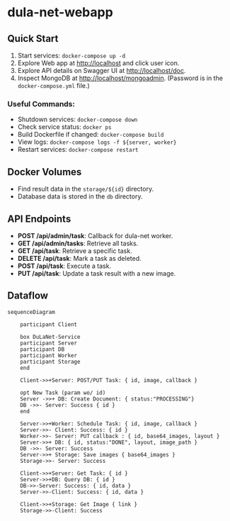 # dula-net-webapp

## Quick Start

1. Start services: `docker-compose up -d`
2. Explore Web app at [http://localhost](http://localhost) and click user icon.
3. Explore API details on Swagger UI at [http://localhost/doc](http://localhost/doc).
4. Inspect MongoDB at [http://localhost/mongoadmin](http://localhost/mongoadmin). (Password is in the `docker-compose.yml` file.)

### Useful Commands:

- Shutdown services: `docker-compose down`
- Check service status: `docker ps`
- Build Dockerfile if changed: `docker-compose build`
- View logs: `docker-compose logs -f ${server, worker}`
- Restart services: `docker-compose restart`

## Docker Volumes

- Find result data in the `storage/${id}` directory.
- Database data is stored in the `db` directory.


## API Endpoints

- **POST /api/admin/task**: Callback for dula-net worker.
- **GET /api/admin/tasks**: Retrieve all tasks.
- **GET /api/task**: Retrieve a specific task.
- **DELETE /api/task**: Mark a task as deleted.
- **POST /api/task**: Execute a task.
- **PUT /api/task**: Update a task result with a new image.

## Dataflow

```mermaid
sequenceDiagram

    participant Client
    
    box DuLaNet-Service
    participant Server
    participant DB
    participant Worker
    participant Storage
    end

    Client->>+Server: POST/PUT Task: { id, image, callback }

    opt New Task (param wo/ id)
    Server ->>+ DB: Create Document: { status:"PROCESSING"}
    DB ->>- Server: Success { id }
    end

    Server->>+Worker: Schedule Task: { id, image, callback }
    Server->>- Client: Success: { id }
    Worker->>- Server: PUT callback : { id, base64_images, layout }
    Server->>+ DB: { id, status:"DONE", layout, image_path }
    DB ->>- Server: Success
    Server->>+ Storage: Save images { base64_images }
    Storage->>- Server: Success

    Client->>+Server: Get Task: { id }
    Server->>+DB: Query DB: { id }
    DB->>-Server: Success: { id, data }
    Server->>-Client: Success: { id, data }

    Client->>+Storage: Get Image { link }
    Storage->>-Client: Success
```